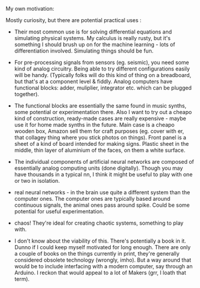 My own motivation:

Mostly curiosity, but there are potential practical uses :

* Their most common use is for solving differential equations and simulating physical systems. My calculus is really rusty, but it's something I should brush up on for the machine learning - lots of differentiation involved. Simulating things should be fun.

* For pre-processing signals from sensors (eg. seismic), you need some kind of analog circuitry. Being able to try different configurations easily will be handy. (Typically folks will do this kind of thing on a breadboard, but that's at a component level & fiddly. Analog computers have functional blocks: adder, muliplier, integrator etc. which can be plugged together).

* The functional blocks are essentially the same found in music synths, some potential or experimentation there. 
Also I want to try out a cheapo kind of construction, ready-made cases are really expensive - maybe use it for home made synths in the future. Main case is a cheapo wooden box, Amazon sell them for craft purposes (eg. cover with er, that collagey thing where you stick photos on things). Front panel is a sheet of a kind of board intended for making signs. Plastic sheet in the middle, thin layer of aluminium of the faces, on them a white surface. 

* The individual components of artificial neural networks are composed of essentially analog computing units (done digitally). Though you may have thousands in a typical nn, I think it might be useful to play with one or two in isolation.

* real neural networks - in the brain use quite a different system than the computer ones. The computer ones are typically based around continuous signals, the animal ones pass around spike. Could be some potential for useful experimentation.

* chaos! They're ideal for creating chaotic systems, something to play with. 

* I don't know about the viability of this. There's potentially a book in it. Dunno if I could keep myself motivated for long enough. There are only a couple of books on the things currently in print, they're generally considered obsolete technology (wrongly, imho). But a way around that would be to include interfacing with a modern computer, say through an Arduino. I reckon that would appeal to a lot of Makers (grr, I loath that term).

